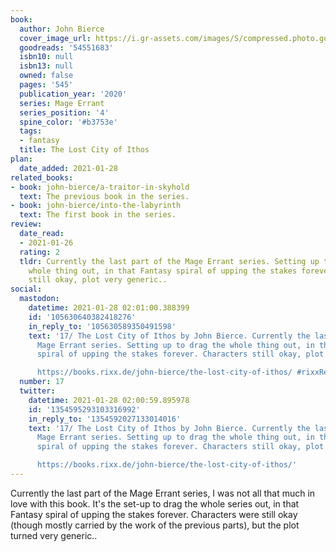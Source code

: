 ```yaml
---
book:
  author: John Bierce
  cover_image_url: https://i.gr-assets.com/images/S/compressed.photo.goodreads.com/books/1594898964l/54551683._SY475_.jpg
  goodreads: '54551683'
  isbn10: null
  isbn13: null
  owned: false
  pages: '545'
  publication_year: '2020'
  series: Mage Errant
  series_position: '4'
  spine_color: '#b3753e'
  tags:
  - fantasy
  title: The Lost City of Ithos
plan:
  date_added: 2021-01-28
related_books:
- book: john-bierce/a-traitor-in-skyhold
  text: The previous book in the series.
- book: john-bierce/into-the-labyrinth
  text: The first book in the series.
review:
  date_read:
  - 2021-01-26
  rating: 2
  tldr: Currently the last part of the Mage Errant series. Setting up to drag the
    whole thing out, in that Fantasy spiral of upping the stakes forever. Characters
    still okay, plot very generic..
social:
  mastodon:
    datetime: 2021-01-28 02:01:00.388399
    id: '105630640382418276'
    in_reply_to: '105630589350491598'
    text: '17/ The Lost City of Ithos by John Bierce. Currently the last part of the
      Mage Errant series. Setting up to drag the whole thing out, in that Fantasy
      spiral of upping the stakes forever. Characters still okay, plot very generic..

      https://books.rixx.de/john-bierce/the-lost-city-of-ithos/ #rixxReads'
  number: 17
  twitter:
    datetime: 2021-01-28 02:00:59.895978
    id: '1354595293103316992'
    in_reply_to: '1354592027133014016'
    text: '17/ The Lost City of Ithos by John Bierce. Currently the last part of the
      Mage Errant series. Setting up to drag the whole thing out, in that Fantasy
      spiral of upping the stakes forever. Characters still okay, plot very generic..

      https://books.rixx.de/john-bierce/the-lost-city-of-ithos/'
---
```


Currently the last part of the Mage Errant series, I was not all that much in love with this book. It's the set-up to
drag the whole series out, in that Fantasy spiral of upping the stakes forever. Characters were still okay (though
mostly carried by the work of the previous parts), but the plot turned very generic..

